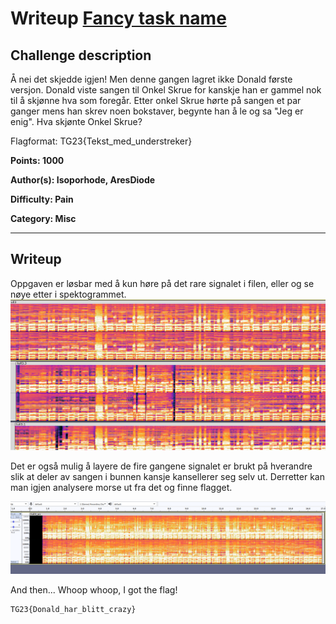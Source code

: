 # Writeup [Fancy task name](./README.md)

## Challenge description
Å nei det skjedde igjen! Men denne gangen lagret ikke Donald første versjon. Donald viste sangen til Onkel Skrue for kanskje han er gammel nok til å skjønne hva som foregår. Etter onkel Skrue hørte på sangen et par ganger mens han skrev noen bokstaver, begynte han å le og sa "Jeg er enig". Hva skjønte Onkel Skrue?

Flagformat: TG23{Tekst_med_understreker}

**Points: 1000**

**Author(s): Isoporhode, AresDiode**

**Difficulty: Pain**

**Category: Misc** 

---

## Writeup

Oppgaven er løsbar med å kun høre på det rare signalet i filen, eller og se nøye etter i spektogrammet.
![morse](morse1.png)

Det er også mulig å layere de fire gangene signalet er brukt på hverandre slik at deler av sangen i bunnen kansje kansellerer seg selv ut. Derretter kan man igjen analysere morse ut fra det og finne flagget.

![morse2](morse2.png)

And then... Whoop whoop, I got the flag!

```
TG23{Donald_har_blitt_crazy}
```
